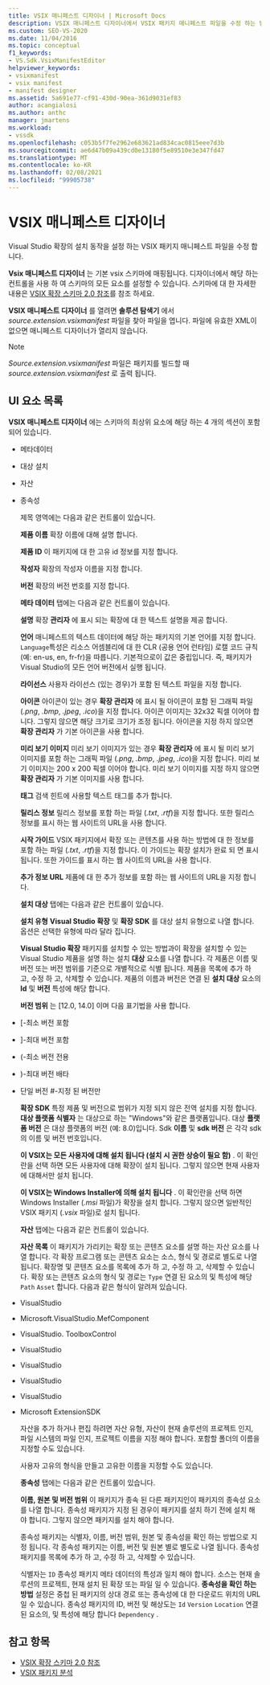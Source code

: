 ```yaml
---
title: VSIX 매니페스트 디자이너 | Microsoft Docs
description: VSIX 매니페스트 디자이너에서 VSIX 패키지 매니페스트 파일을 수정 하는 방법에 대해 알아봅니다 .이 파일은 Visual Studio 확장의 설치 동작을 설정 합니다.
ms.custom: SEO-VS-2020
ms.date: 11/04/2016
ms.topic: conceptual
f1_keywords:
- VS.Sdk.VsixManifestEditor
helpviewer_keywords:
- vsixmanifest
- vsix manifest
- manifest designer
ms.assetid: 5a691e77-cf91-430d-90ea-361d9031ef83
author: acangialosi
ms.author: anthc
manager: jmartens
ms.workload:
- vssdk
ms.openlocfilehash: c053b5f7fe2962e683621ad834cac0815eee7d3b
ms.sourcegitcommit: ae6d47b09a439cd0e13180f5e89510e3e347fd47
ms.translationtype: MT
ms.contentlocale: ko-KR
ms.lasthandoff: 02/08/2021
ms.locfileid: "99905738"
---
```

# <a name="vsix-manifest-designer"></a>VSIX 매니페스트 디자이너
Visual Studio 확장의 설치 동작을 설정 하는 VSIX 패키지 매니페스트 파일을 수정 합니다.

 **Vsix 매니페스트 디자이너** 는 기본 vsix 스키마에 매핑됩니다. 디자이너에서 해당 하는 컨트롤을 사용 하 여 스키마의 모든 요소를 설정할 수 있습니다. 스키마에 대 한 자세한 내용은 [VSIX 확장 스키마 2.0 참조](../extensibility/vsix-extension-schema-2-0-reference.md)를 참조 하세요.

 **VSIX 매니페스트 디자이너** 를 열려면 **솔루션 탐색기** 에서 *source.extension.vsixmanifest* 파일을 찾아 파일을 엽니다. 파일에 유효한 XML이 없으면 매니페스트 디자이너가 열리지 않습니다.

> [!NOTE]
> *Source.extension.vsixmanifest* 파일은 패키지를 빌드할 때 *source.extension.vsixmanifest* 로 출력 됩니다.

## <a name="uielement-list"></a>UI 요소 목록
 **VSIX 매니페스트 디자이너** 에는 스키마의 최상위 요소에 해당 하는 4 개의 섹션이 포함 되어 있습니다.

- 메타데이터

- 대상 설치

- 자산

- 종속성

  제목 영역에는 다음과 같은 컨트롤이 있습니다.

  **제품 이름** 확장 이름에 대해 설명 합니다.

  **제품 ID** 이 패키지에 대 한 고유 id 정보를 지정 합니다.

  **작성자** 확장의 작성자 이름을 지정 합니다.

  **버전** 확장의 버전 번호를 지정 합니다.

  **메타 데이터** 탭에는 다음과 같은 컨트롤이 있습니다.

  **설명** 확장 **관리자** 에 표시 되는 확장에 대 한 텍스트 설명을 제공 합니다.

  **언어** 매니페스트의 텍스트 데이터에 해당 하는 패키지의 기본 언어를 지정 합니다. `Language`특성은 리소스 어셈블리에 대 한 CLR (공용 언어 런타임) 로캘 코드 규칙 (예: en-us, en, fr-fr)을 따릅니다. 기본적으로이 값은 중립입니다. 즉, 패키지가 Visual Studio의 모든 언어 버전에서 실행 됩니다.

  **라이선스** 사용자 라이선스 (있는 경우)가 포함 된 텍스트 파일을 지정 합니다.

  **아이콘** 아이콘이 있는 경우 **확장 관리자** 에 표시 될 아이콘이 포함 된 그래픽 파일 (*.png*, *.bmp*, *.jpeg*, *.ico*)을 지정 합니다. 아이콘 이미지는 32x32 픽셀 이어야 합니다. 그렇지 않으면 해당 크기로 크기가 조정 됩니다. 아이콘을 지정 하지 않으면 **확장 관리자** 가 기본 아이콘을 사용 합니다.

  **미리 보기 이미지** 미리 보기 이미지가 있는 경우 **확장 관리자** 에 표시 될 미리 보기 이미지를 포함 하는 그래픽 파일 (*.png*, *.bmp*, *.jpeg*, *.ico*)을 지정 합니다. 미리 보기 이미지는 200 x 200 픽셀 이어야 합니다. 미리 보기 이미지를 지정 하지 않으면 **확장 관리자** 가 기본 이미지를 사용 합니다.

  **태그** 검색 힌트에 사용할 텍스트 태그를 추가 합니다.

  **릴리스 정보** 릴리스 정보를 포함 하는 파일 (*.txt*, *.rtf*)을 지정 합니다. 또한 릴리스 정보를 표시 하는 웹 사이트의 URL을 사용 합니다.

  **시작 가이드** VSIX 패키지에서 확장 또는 콘텐츠를 사용 하는 방법에 대 한 정보를 포함 하는 파일 (*.txt*, *.rtf*)을 지정 합니다. 이 가이드는 확장 설치가 완료 되 면 표시 됩니다. 또한 가이드를 표시 하는 웹 사이트의 URL을 사용 합니다.

  **추가 정보 URL** 제품에 대 한 추가 정보를 포함 하는 웹 사이트의 URL을 지정 합니다.

  **설치 대상** 탭에는 다음과 같은 컨트롤이 있습니다.

  **설치 유형** **Visual Studio 확장** 및 **확장 SDK** 를 대상 설치 유형으로 나열 합니다. 옵션은 선택한 유형에 따라 달라 집니다.

  **Visual Studio 확장** 패키지를 설치할 수 있는 방법과이 확장을 설치할 수 있는 Visual Studio 제품을 설명 하는 설치 **대상** 요소를 나열 합니다. 각 제품은 이름 및 버전 또는 버전 범위를 기준으로 개별적으로 식별 됩니다. 제품을 목록에 추가 하 고, 수정 하 고, 삭제할 수 있습니다. 제품의 이름과 버전은 연결 된 **설치 대상** 요소의 **Id** 및 **버전** 특성에 해당 합니다.

  **버전 범위** 는 [12.0, 14.0] 이며 다음 표기법을 사용 합니다.

- [-최소 버전 포함

- ]-최대 버전 포함

- (-최소 버전 전용

- )-최대 버전 배타

- 단일 버전 #-지정 된 버전만

  **확장 SDK** 특정 제품 및 버전으로 범위가 지정 되지 않은 전역 설치를 지정 합니다. **대상 플랫폼 식별자** 는 대상으로 하는 "Windows"와 같은 플랫폼입니다. 대상 **플랫폼 버전** 은 대상 플랫폼의 버전 (예: 8.0)입니다. Sdk **이름** 및 **sdk 버전** 은 각각 sdk의 이름 및 버전 번호입니다.

  **이 VSIX는 모든 사용자에 대해 설치 됩니다 (설치 시 권한 상승이 필요 함)** . 이 확인란을 선택 하면 모든 사용자에 대해 확장이 설치 됩니다. 그렇지 않으면 현재 사용자에 대해서만 설치 됩니다.

  **이 VSIX는 Windows Installer에 의해 설치 됩니다** . 이 확인란을 선택 하면 Windows Installer (*.msi* 파일)가 확장을 설치 합니다. 그렇지 않으면 일반적인 VSIX 패키지 (*.vsix* 파일)로 설치 됩니다.

  **자산** 탭에는 다음과 같은 컨트롤이 있습니다.

  **자산 목록** 이 패키지가 가리키는 확장 또는 콘텐츠 요소를 설명 하는 자산 요소를 나열 합니다. 각 확장 프로그램 또는 콘텐츠 요소는 소스, 형식 및 경로로 별도로 나열 됩니다. 확장명 및 콘텐츠 요소를 목록에 추가 하 고, 수정 하 고, 삭제할 수 있습니다. 확장 또는 콘텐츠 요소의 형식 및 경로는 `Type` 연결 된 요소의 및 특성에 해당 `Path` `Asset` 합니다. 다음과 같은 형식이 알려져 있습니다.

- VisualStudio

- Microsoft.VisualStudio.MefComponent

- VisualStudio. ToolboxControl

- VisualStudio

- VisualStudio

- VisualStudio

- VisualStudio

- Microsoft ExtensionSDK

  자산을 추가 하거나 편집 하려면 자산 유형, 자산이 현재 솔루션의 프로젝트 인지, 파일 시스템의 파일 인지, 프로젝트 이름을 지정 해야 합니다. 포함할 폴더의 이름을 지정할 수도 있습니다.

  사용자 고유의 형식을 만들고 고유한 이름을 지정할 수도 있습니다.

  **종속성** 탭에는 다음과 같은 컨트롤이 있습니다.

  **이름, 원본 및 버전 범위** 이 패키지가 종속 된 다른 패키지인이 패키지의 종속성 요소를 나열 합니다. 종속성 패키지가 지정 된 경우이 패키지를 설치 하기 전에 설치 해야 합니다. 그렇지 않으면 패키지를 설치 해야 합니다.

  종속성 패키지는 식별자, 이름, 버전 범위, 원본 및 종속성을 확인 하는 방법으로 지정 됩니다. 각 종속성 패키지는 이름, 버전 및 원본 별로 별도로 나열 됩니다. 종속성 패키지를 목록에 추가 하 고, 수정 하 고, 삭제할 수 있습니다.

  식별자는 `ID` 종속성 패키지 메타 데이터의 특성과 일치 해야 합니다. 소스는 현재 솔루션의 프로젝트, 현재 설치 된 확장 또는 파일 일 수 있습니다. **종속성을 확인 하는 방법** 설정은 중첩 된 패키지의 상대 경로 또는 종속성에 대 한 다운로드 위치의 URL 일 수 있습니다. 종속성 패키지의 ID, 버전 및 해상도는 `Id` `Version` `Location` 연결 된 요소의, 및 특성에 해당 합니다 `Dependency` .

## <a name="see-also"></a>참고 항목
- [VSIX 확장 스키마 2.0 참조](../extensibility/vsix-extension-schema-2-0-reference.md)
- [VSIX 패키지 분석](../extensibility/anatomy-of-a-vsix-package.md)
